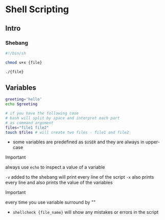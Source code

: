 # Shell Scripting

## Intro

### Shebang

```sh
#!/bin/sh
```

```sh
chmod u+x {file}

./{file}
```

## Variables

```sh
greeting='hello'
echo $greeting

# if you have the following case
# bash will split by space and interpret each part 
# as command argument
files="file1 file2"
touch $files # will create two files - file1 and file2 

```

- some variables are predefined as `$USER` and they are always in upper-case
> [!Important]
> always use `echo` to inspect a value of a variable 

`-v` added to the shebang will print every line of the script 
`-x` also prints every line and also prints the value of the variables

> [!Important]
> every time you use variable surround by ""

- `shellcheck {file_name}` will show any mistakes or errors in the script 
























